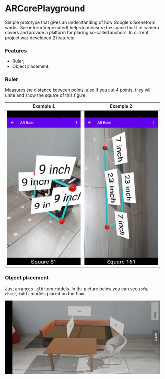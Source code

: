 # ARCorePlayground

Simple prototype that gives an understanding of how Google's Sceneform works.
Sceneform(deprecated) helps to measure the space that the camera covers and provide a platform for placing so-called anchors.
In current project was developed 2 features:

### Features
- Ruler;
- Object placement;

### Ruler
Measures the distance between points, also if you put 4 points, they will unite and show the square of this figure.

| Example 1                                     | Example 2                                     |
|-----------------------------------------------|-----------------------------------------------|
| ![Ruler picture 1](./pictures/ruler/pic1.jpg) | ![Ruler picture 2](./pictures/ruler/pic2.jpg) |

### Object placement
Just arranges `.glb` item models. In the picture below you can see `sofa`, `chair`, `table` models placed on the floor.

![Object_plc picture 1](./pictures/obj/pic1.jpg)
